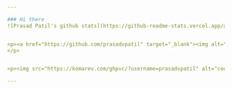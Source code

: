 ```yaml
---

### Hi there 
![Prasad Patil's github stats](https://github-readme-stats.vercel.app/api?username=prasadvpatil&show_icons=true&hide_border=true)


<p><a href="https://github.com/prasadvpatil" target="_blank"><img alt="Github" src="https://img.shields.io/badge/GitHub-%2312100E.svg?&style=for-the-badge&logo=Github&logoColor=white" /></a> <a href="https://www.linkedin.com/in/prasadvpatil" target="_blank"><img alt="LinkedIn" src="https://img.shields.io/badge/linkedin-%230077B5.svg?&style=for-the-badge&logo=linkedin&logoColor=white" /></a> 
</p>


<p><img src="https://komarev.com/ghpvc/?username=prasadvpatil" alt="counter" /></p>

---
```

